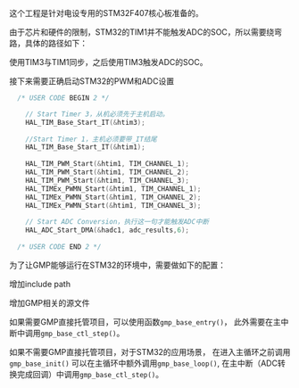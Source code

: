 这个工程是针对电设专用的STM32F407核心板准备的。

由于芯片和硬件的限制，STM32的TIM1并不能触发ADC的SOC，所以需要绕弯路，具体的路径如下：

使用TIM3与TIM1同步，之后使用TIM3触发ADC的SOC。

接下来需要正确启动STM32的PWM和ADC设置

``` C
  /* USER CODE BEGIN 2 */

	// Start Timer 3，从机必须先于主机启动。
	HAL_TIM_Base_Start_IT(&htim3);
	
	//Start Timer 1，主机必须要带_IT结尾
	HAL_TIM_Base_Start_IT(&htim1);
	
	HAL_TIM_PWM_Start(&htim1, TIM_CHANNEL_1);
	HAL_TIM_PWM_Start(&htim1, TIM_CHANNEL_2);
	HAL_TIM_PWM_Start(&htim1, TIM_CHANNEL_3);
	HAL_TIMEx_PWMN_Start(&htim1, TIM_CHANNEL_1);
	HAL_TIMEx_PWMN_Start(&htim1, TIM_CHANNEL_2);
	HAL_TIMEx_PWMN_Start(&htim1, TIM_CHANNEL_3);
	
	// Start ADC Conversion，执行这一句才能触发ADC中断
	HAL_ADC_Start_DMA(&hadc1, adc_results,6);
	
  /* USER CODE END 2 */

```



为了让GMP能够运行在STM32的环境中，需要做如下的配置：

增加include path

增加GMP相关的源文件

如果需要GMP直接托管项目，可以使用函数`gmp_base_entry()`，
此外需要在主中断中调用`gmp_base_ctl_step()`。


如果不需要GMP直接托管项目，对于STM32的应用场景，
在进入主循环之前调用`gmp_base_init()`
可以在主循环中额外调用`gmp_base_loop()`,
在主中断（ADC转换完成回调）中调用`gmp_base_ctl_step()`。


